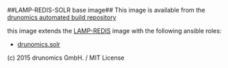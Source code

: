 ##LAMP-REDIS-SOLR base image##
This image is available from the [drunomics automated build repository](https://registry.hub.docker.com/u/drunomics/lamp-redis-solr/)

this image extends the [LAMP-REDIS](https://github.com/drunomics/docker-images/tree/master/lamp-redis) image with the following ansible roles:

* [drunomics.solr](https://github.com/drunomics/ansible-role-solr)


(c) 2015 drunomics GmbH. /  MIT License 